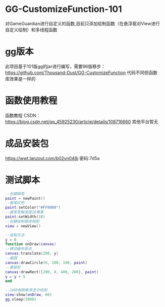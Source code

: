 # GG-CustomizeFunction-101
对GameGuardian进行自定义的函数,目前只添加绘制函数（在悬浮窗对View进行自定义绘制）和多线程函数

# gg版本
此项目基于101版gg的jar进行编写，需要96版移步：
https://github.com/Thousand-Dust/GG-CustomizeFunction
代码不同但函数库效果是一样的

# 函数使用教程
函数教程 CSDN：https://blog.csdn.net/qq_45925230/article/details/108716660
其他平台暂无

# 成品安装包
https://wwt.lanzoul.com/b02vn048j
密码:7d5a

# 测试脚本

```lua
--创建画笔
paint = newPaint()
--画笔红色
paint:setColor("#FF0000")
--画笔笔触宽度10像素
paint:setWidth(10)
--创建绘制载体视图
view = newView()

--绘制方法
y = 0
function onDraw(canvas)
--移动画布原点
canvas:translate(200, y)
--画圆
canvas:drawCircle(0, 100, 100, paint)
--画矩形
canvas:drawRect({200, 0, 400, 200}, paint)
y = y + 5
end

--以60帧刷新率显示绘制
view:show(onDraw, 60)
gg.sleep(3000)

```

